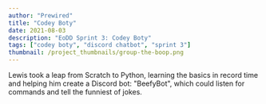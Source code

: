 ```yaml
---
author: "Prewired"
title: "Codey Boty"
date: 2021-08-03
description: "EoDD Sprint 3: Codey Boty"
tags: ["codey boty", "discord chatbot", "sprint 3"]
thumbnail: /project_thumbnails/group-the-boop.png
---
```


Lewis took a leap from Scratch to Python, learning the basics in record time and helping him create a Discord bot: "BeefyBot", which could listen for commands and tell the funniest of jokes.